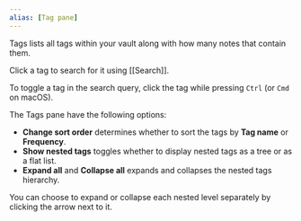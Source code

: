 ```yaml
---
alias: [Tag pane]
---
```


Tags lists all tags within your vault along with how many notes that contain them.

Click a tag to search for it using [[Search]].

To toggle a tag in the search query, click the tag while pressing `Ctrl` (or `Cmd` on macOS).

The Tags pane have the following options:

- **Change sort order** determines whether to sort the tags by **Tag name** or **Frequency**.
- **Show nested tags** toggles whether to display nested tags as a tree or as a flat list.
- **Expand all** and **Collapse all** expands and collapses the nested tags hierarchy.

You can choose to expand or collapse each nested level separately by clicking the arrow next to it.
